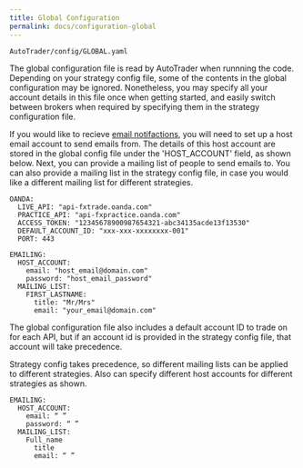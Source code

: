 ```yaml
---
title: Global Configuration
permalink: docs/configuration-global
---
```


`AutoTrader/config/GLOBAL.yaml`

The global configuration file is read by AutoTrader when runnning the code. Depending on your strategy config file, some 
of the contents in the global configuration may be ignored. Nonetheless, you may specify all your account details in this 
file once when getting started, and easily switch between brokers when required by specifying them in the strategy configuration
file.

If you would like to recieve [email notifactions](emailing), you will need to set up a host email account to send emails from. The 
details of this host account are stored in the global config file under the 'HOST_ACCOUNT' field, as shown below. Next, you can
provide a mailing list of people to send emails to. You can also provide a mailing list in the strategy config file, in case you
would like a different mailing list for different strategies.

```
OANDA:
  LIVE_API: "api-fxtrade.oanda.com"
  PRACTICE_API: "api-fxpractice.oanda.com"
  ACCESS_TOKEN: "12345678900987654321-abc34135acde13f13530"
  DEFAULT_ACCOUNT_ID: "xxx-xxx-xxxxxxxx-001"
  PORT: 443

EMAILING:
  HOST_ACCOUNT:
    email: "host_email@domain.com"
    password: "host_email_password"
  MAILING_LIST:
    FIRST_LASTNAME:
      title: "Mr/Mrs"
      email: "your_email@domain.com"
```


The global configuration file also includes a default account ID to trade on for each API, but if an account id is provided in the 
strategy config file, that account will take precedence.


Strategy config takes precedence, so different mailing lists can be applied to different strategies. Also can specify different host accounts for different strategies as shown.

```
EMAILING:
  HOST_ACCOUNT:
    email: “ ”
    password: “ ”
  MAILING_LIST:
    Full_name
      title
      email: “ ”
```
